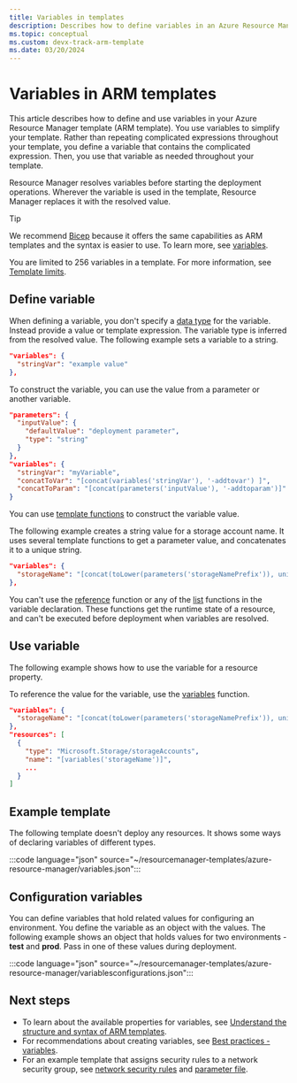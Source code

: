 ```yaml
---
title: Variables in templates
description: Describes how to define variables in an Azure Resource Manager template (ARM template).
ms.topic: conceptual
ms.custom: devx-track-arm-template
ms.date: 03/20/2024
---
```


# Variables in ARM templates

This article describes how to define and use variables in your Azure Resource Manager template (ARM template). You use variables to simplify your template. Rather than repeating complicated expressions throughout your template, you define a variable that contains the complicated expression. Then, you use that variable as needed throughout your template.

Resource Manager resolves variables before starting the deployment operations. Wherever the variable is used in the template, Resource Manager replaces it with the resolved value.

> [!TIP]
> We recommend [Bicep](../bicep/overview.md) because it offers the same capabilities as ARM templates and the syntax is easier to use. To learn more, see [variables](../bicep/variables.md).

You are limited to 256 variables in a template. For more information, see [Template limits](./best-practices.md#template-limits).

## Define variable

When defining a variable, you don't specify a [data type](data-types.md) for the variable. Instead provide a value or template expression. The variable type is inferred from the resolved value. The following example sets a variable to a string.

```json
"variables": {
  "stringVar": "example value"
},
```

To construct the variable, you can use the value from a parameter or another variable.

```json
"parameters": {
  "inputValue": {
    "defaultValue": "deployment parameter",
    "type": "string"
  }
},
"variables": {
  "stringVar": "myVariable",
  "concatToVar": "[concat(variables('stringVar'), '-addtovar') ]",
  "concatToParam": "[concat(parameters('inputValue'), '-addtoparam')]"
}
```

You can use [template functions](template-functions.md) to construct the variable value.

The following example creates a string value for a storage account name. It uses several template functions to get a parameter value, and concatenates it to a unique string.

```json
"variables": {
  "storageName": "[concat(toLower(parameters('storageNamePrefix')), uniqueString(resourceGroup().id))]"
},
```

You can't use the [reference](template-functions-resource.md#reference) function or any of the [list](template-functions-resource.md#list) functions in the variable declaration. These functions get the runtime state of a resource, and can't be executed before deployment when variables are resolved.

## Use variable

The following example shows how to use the variable for a resource property.

To reference the value for the variable, use the [variables](template-functions-deployment.md#variables) function.

```json
"variables": {
  "storageName": "[concat(toLower(parameters('storageNamePrefix')), uniqueString(resourceGroup().id))]"
},
"resources": [
  {
    "type": "Microsoft.Storage/storageAccounts",
    "name": "[variables('storageName')]",
    ...
  }
]
```

## Example template

The following template doesn't deploy any resources. It shows some ways of declaring variables of different types.

:::code language="json" source="~/resourcemanager-templates/azure-resource-manager/variables.json":::

## Configuration variables

You can define variables that hold related values for configuring an environment. You define the variable as an object with the values. The following example shows an object that holds values for two environments - **test** and **prod**. Pass in one of these values during deployment.

:::code language="json" source="~/resourcemanager-templates/azure-resource-manager/variablesconfigurations.json":::

## Next steps

* To learn about the available properties for variables, see [Understand the structure and syntax of ARM templates](./syntax.md).
* For recommendations about creating variables, see [Best practices - variables](./best-practices.md#variables).
* For an example template that assigns security rules to a network security group, see [network security rules](https://github.com/Azure/azure-docs-json-samples/blob/master/azure-resource-manager/multipleinstance/multiplesecurityrules.json) and [parameter file](https://github.com/Azure/azure-docs-json-samples/blob/master/azure-resource-manager/multipleinstance/multiplesecurityrules.parameters.json).
